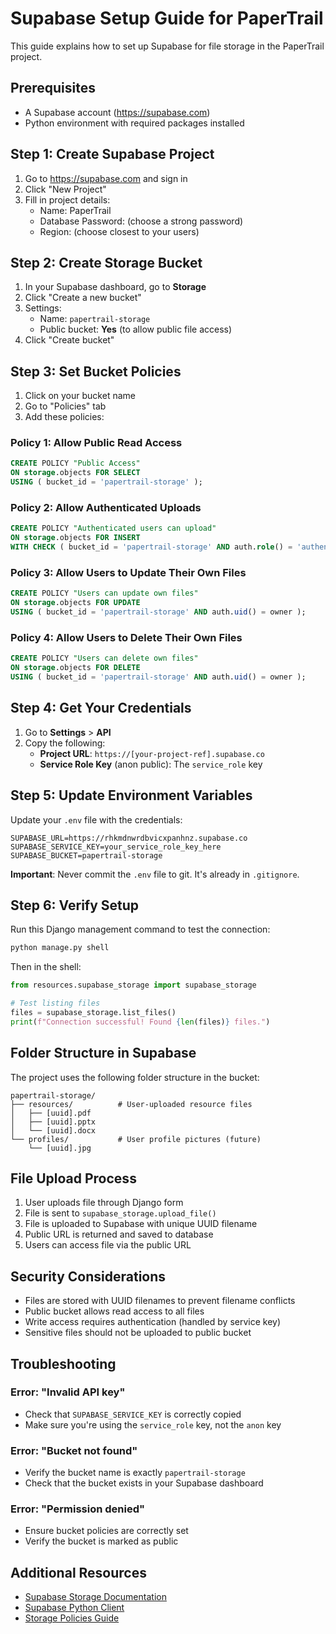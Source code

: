 # Supabase Setup Guide for PaperTrail

This guide explains how to set up Supabase for file storage in the PaperTrail project.

## Prerequisites

- A Supabase account (https://supabase.com)
- Python environment with required packages installed

## Step 1: Create Supabase Project

1. Go to https://supabase.com and sign in
2. Click "New Project"
3. Fill in project details:
   - Name: PaperTrail
   - Database Password: (choose a strong password)
   - Region: (choose closest to your users)

## Step 2: Create Storage Bucket

1. In your Supabase dashboard, go to **Storage**
2. Click "Create a new bucket"
3. Settings:
   - Name: `papertrail-storage`
   - Public bucket: **Yes** (to allow public file access)
4. Click "Create bucket"

## Step 3: Set Bucket Policies

1. Click on your bucket name
2. Go to "Policies" tab
3. Add these policies:

### Policy 1: Allow Public Read Access
```sql
CREATE POLICY "Public Access"
ON storage.objects FOR SELECT
USING ( bucket_id = 'papertrail-storage' );
```

### Policy 2: Allow Authenticated Uploads
```sql
CREATE POLICY "Authenticated users can upload"
ON storage.objects FOR INSERT
WITH CHECK ( bucket_id = 'papertrail-storage' AND auth.role() = 'authenticated' );
```

### Policy 3: Allow Users to Update Their Own Files
```sql
CREATE POLICY "Users can update own files"
ON storage.objects FOR UPDATE
USING ( bucket_id = 'papertrail-storage' AND auth.uid() = owner );
```

### Policy 4: Allow Users to Delete Their Own Files
```sql
CREATE POLICY "Users can delete own files"
ON storage.objects FOR DELETE
USING ( bucket_id = 'papertrail-storage' AND auth.uid() = owner );
```

## Step 4: Get Your Credentials

1. Go to **Settings** > **API**
2. Copy the following:
   - **Project URL**: `https://[your-project-ref].supabase.co`
   - **Service Role Key** (anon public): The `service_role` key

## Step 5: Update Environment Variables

Update your `.env` file with the credentials:

```env
SUPABASE_URL=https://rhkmdnwrdbvicxpanhnz.supabase.co
SUPABASE_SERVICE_KEY=your_service_role_key_here
SUPABASE_BUCKET=papertrail-storage
```

**Important**: Never commit the `.env` file to git. It's already in `.gitignore`.

## Step 6: Verify Setup

Run this Django management command to test the connection:

```bash
python manage.py shell
```

Then in the shell:

```python
from resources.supabase_storage import supabase_storage

# Test listing files
files = supabase_storage.list_files()
print(f"Connection successful! Found {len(files)} files.")
```

## Folder Structure in Supabase

The project uses the following folder structure in the bucket:

```
papertrail-storage/
├── resources/          # User-uploaded resource files
│   ├── [uuid].pdf
│   ├── [uuid].pptx
│   └── [uuid].docx
└── profiles/           # User profile pictures (future)
    └── [uuid].jpg
```

## File Upload Process

1. User uploads file through Django form
2. File is sent to `supabase_storage.upload_file()`
3. File is uploaded to Supabase with unique UUID filename
4. Public URL is returned and saved to database
5. Users can access file via the public URL

## Security Considerations

- Files are stored with UUID filenames to prevent filename conflicts
- Public bucket allows read access to all files
- Write access requires authentication (handled by service key)
- Sensitive files should not be uploaded to public bucket

## Troubleshooting

### Error: "Invalid API key"
- Check that `SUPABASE_SERVICE_KEY` is correctly copied
- Make sure you're using the `service_role` key, not the `anon` key

### Error: "Bucket not found"
- Verify the bucket name is exactly `papertrail-storage`
- Check that the bucket exists in your Supabase dashboard

### Error: "Permission denied"
- Ensure bucket policies are correctly set
- Verify the bucket is marked as public

## Additional Resources

- [Supabase Storage Documentation](https://supabase.com/docs/guides/storage)
- [Supabase Python Client](https://supabase.com/docs/reference/python/introduction)
- [Storage Policies Guide](https://supabase.com/docs/guides/storage/security/access-control)
